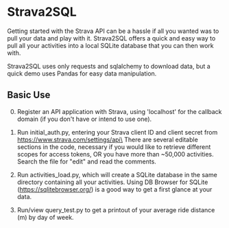 # Strava2SQL

Getting started with the Strava API can be a hassle if all you wanted was to pull your data and play with it.
Strava2SQL offers a quick and easy way to pull all your activities into a local SQLite database that you can then work with.

Strava2SQL uses only requests and sqlalchemy to download data, but a quick demo uses Pandas for easy data manipulation.

## Basic Use

0) Register an API application with Strava, using 'localhost' for the callback domain (if you don't have or intend to use one).

1) Run initial_auth.py, entering your Strava client ID and client secret from https://www.strava.com/settings/api\
  There are several editable sections in the code, necessary if you would like to retrieve different scopes for access tokens, OR
  you have more than ~50,000 activities. Search the file for "edit" and read the comments.

2) Run activities_load.py, which will create a SQLite database in the same directory containing all your activities.
  Using DB Browser for SQLite (https://sqlitebrowser.org/) is a good way to get a first glance at your data.

3) Run/view query_test.py to get a printout of your average ride distance (m) by day of week.

